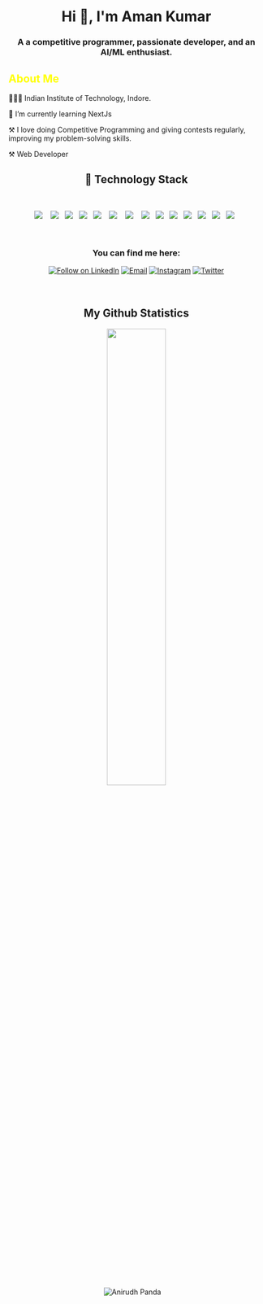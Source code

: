 <h1 align="center">Hi 👋, I'm Aman Kumar</h1>

<!--About Me -->
<h3 align="center">A a competitive programmer, passionate developer, and an AI/ML enthusiast.</h3>


<h2 style="color:yellow;"> About Me </h2> 

👨🏻‍🎓 Indian Institute of Technology, Indore.
  
🌱 I’m currently learning NextJs

⚒️ I love doing Competitive Programming and giving contests regularly, improving my problem-solving skills.

⚒️ Web Developer

<h2 align="center"> 🔭 Technology Stack</h2>
<br>
<p align="center">
  <img src="https://img.shields.io/badge/HTML5-E34F26?style=for-the-badge&logo=html5&logoColor=white" />&nbsp;&nbsp;&nbsp;
  <img src="https://img.shields.io/badge/CSS3-1572B6?style=for-the-badge&logo=css3&logoColor=white" />&nbsp;&nbsp; 
  <img src="https://img.shields.io/badge/Bootstrap-563D7C?style=for-the-badge&logo=bootstrap&logoColor=white" />&nbsp;&nbsp; 
   <img src="https://img.shields.io/badge/JavaScript-323330?style=for-the-badge&logo=javascript&logoColor=F7DF1E" />&nbsp;&nbsp;
  <img src="https://img.shields.io/badge/Node.js-339933?style=for-the-badge&logo=nodedotjs&logoColor=white" />&nbsp;&nbsp;&nbsp;
  <img src="https://img.shields.io/badge/Express.js-000000?style=for-the-badge&logo=express&logoColor=white" />&nbsp;&nbsp;&nbsp;
  <img src="https://img.shields.io/badge/React-20232A?style=for-the-badge&logo=react&logoColor=61DAFB" />&nbsp;&nbsp;&nbsp;
  <img src="https://img.shields.io/badge/MongoDB-4EA94B?style=for-the-badge&logo=mongodb&logoColor=white" />&nbsp;&nbsp;
  <img src="https://img.shields.io/badge/Python-3776AB?style=for-the-badge&logo=python&logoColor=white" />&nbsp;&nbsp;
  <img src="https://img.shields.io/badge/npm-CB3837?style=for-the-badge&logo=npm&logoColor=white" />&nbsp;&nbsp;
  <img src="https://img.shields.io/badge/Git-F05032?style=for-the-badge&logo=git&logoColor=white" />&nbsp;&nbsp;
  <img src="https://img.shields.io/badge/Docker-2496ED?style=for-the-badge&logo=docker&logoColor=white" />&nbsp;&nbsp;
  <img src="https://img.shields.io/badge/GitHub-100000?style=for-the-badge&logo=github&logoColor=white" />&nbsp;&nbsp; 
  <img src="https://img.shields.io/badge/Markdown-000000?style=for-the-badge&logo=markdown&logoColor=white" />&nbsp;&nbsp; 
</p>
<br>

<h3 align = "center">You can find me here: </h3>
<p align="center">
<a href="https://www.linkedin.com/in/aman-kumar29/"> <img title="Follow on LinkedIn" src="https://img.shields.io/badge/LinkedIn-0077B5?style=for-the-badge&logo=linkedin&logoColor=white"/></a>
<a href="mailto:amankumar76814@gmail.com"> <img title="Email" src="https://img.shields.io/badge/Gmail-D14836?style=for-the-badge&logo=gmail&logoColor=white"/></a>
<a href="https://www.instagram.com/_.aman._.k_/"> <img title="Instagram" src="https://img.shields.io/badge/Instagram-%23E4405F.svg?style=for-the-badge&logo=Instagram&logoColor=white"/></a>
<a href="https://twitter.com/_aman_k_/"> <img title="Twitter" src="https://img.shields.io/badge/Twitter-%231DA1F2.svg?style=for-the-badge&logo=Twitter&logoColor=white"/></a>
<br>
<br>
<br>

<!--
**aman-kumar29/aman-kumar29** is a ✨ _special_ ✨ repository because its `README.md` (this file) appears on your GitHub profile.

Here are some ideas to get you started:

- 🔭 I’m currently working on ...
- 🌱 I’m currently learning ...
- 👯 I’m looking to collaborate on ...
- 🤔 I’m looking for help with ...
- 💬 Ask me about ...
- 📫 How to reach me: ...
- 😄 Pronouns: ...
- ⚡ Fun fact: ...
-->
<h2 align="center">My Github Statistics </h2>
</p><p align="center">
<img width="48%" src="https://github-readme-streak-stats.herokuapp.com/?user=amankumar29&theme=material-palenight" /></p>

</p><p align="center"> <img src="https://github-readme-stats.vercel.app/api?username=aman-kumar29&layout=compact&hide=html&theme=jolly" alt="Anirudh Panda" />&nbsp;&nbsp;&nbsp;&nbsp; </p>
